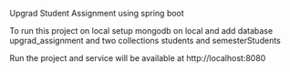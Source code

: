 Upgrad Student Assignment using spring boot

To run this project on local setup mongodb on local and add database upgrad_assignment and two collections students and semesterStudents

Run the project and service will be available at http://localhost:8080
